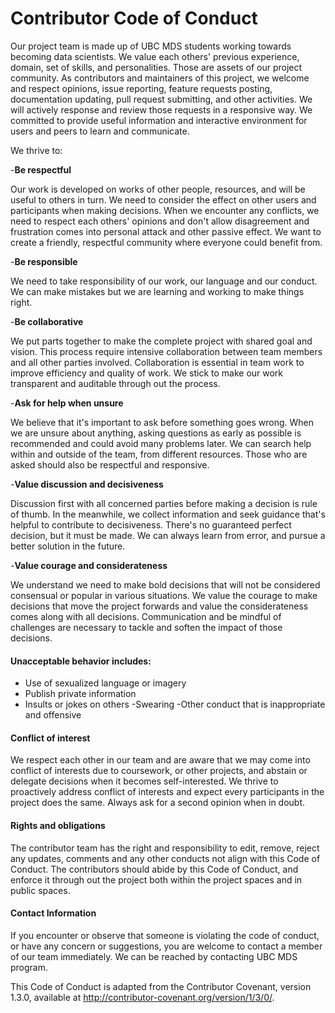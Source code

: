 # Contributor Code of Conduct

Our project team is made up of UBC MDS students working towards becoming data scientists. We value each others' previous experience, domain, set of skills, and personalities. Those are assets of our project community. As contributors and maintainers of this project, we welcome and respect opinions, issue reporting, feature requests posting, documentation updating, pull request submitting, and other activities. We will actively response and review those requests in a responsive way. We committed to provide useful information and interactive environment for users and peers to learn and communicate.

We thrive to:

-**Be respectful**

Our work is developed on works of other people, resources, and will be useful to others in turn. We need to consider the effect on other users and participants when making decisions. When we encounter any conflicts, we need to respect each others' opinions and don't allow disagreement and frustration comes into personal attack and other passive effect. We want to create a friendly, respectful community where everyone could benefit from.

-**Be responsible**

We need to take responsibility of our work, our language and our conduct. We can make mistakes but we are learning and working to make things right.

-**Be collaborative**

We put parts together to make the complete project with shared goal and vision. This process require intensive collaboration between team members and all other parties involved. Collaboration is essential in team work to improve efficiency and quality of work. We stick to make our work transparent and auditable through out the process.

-**Ask for help when unsure**

We believe that it's important to ask before something goes wrong. When we are unsure about anything, asking questions as early as possible is recommended and could avoid many problems later. We can search help within and outside of the team, from different resources. Those who are asked should also be respectful and responsive. 

-**Value discussion and decisiveness**  

Discussion first with all concerned parties before making a decision is rule of thumb. In the meanwhile, we collect information and seek guidance that's helpful to contribute to decisiveness. There's no guaranteed perfect decision, but it must be made. We can always learn from error, and pursue a better solution in the future.


-**Value courage and considerateness**  

We understand we need to make bold decisions that will not be considered consensual or popular in various situations. We value the courage to make decisions that move the project forwards and value the considerateness comes along with all decisions. Communication and be mindful of challenges are necessary to tackle and soften the impact of those decisions.

#### Unacceptable behavior includes:
- Use of sexualized language or imagery
- Publish private information
- Insults or jokes on others
-Swearing
-Other conduct that is inappropriate and offensive

#### Conflict of interest
We respect each other in our team and are aware that we may come into conflict of interests due to coursework, or other projects, and abstain or delegate decisions when it becomes self-interested. We thrive to proactively address conflict of interests and expect every participants in the project does the same. Always ask for a second opinion when in doubt. 

#### Rights and obligations
The contributor team has the right and responsibility to edit, remove, reject any updates, comments and any other conducts not align with this Code of Conduct. The contributors should abide by this Code of Conduct, and enforce it through out the project both within the project spaces and in public spaces.

#### Contact Information

If you encounter or observe that someone is violating the code of conduct, or have any concern or suggestions, you are welcome to contact a member of our team immediately. We can be reached by contacting UBC MDS program.

This Code of Conduct is adapted from the Contributor Covenant, version 1.3.0, available at http://contributor-covenant.org/version/1/3/0/.
